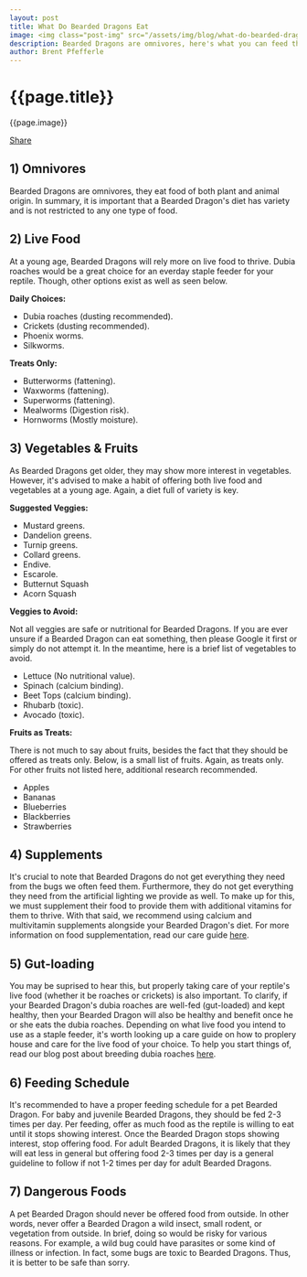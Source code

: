 ```yaml
---
layout: post
title: What Do Bearded Dragons Eat
image: <img class="post-img" src="/assets/img/blog/what-do-bearded-dragons-eat.png" alt="Picture of a Bearded Dragon.">
description: Bearded Dragons are omnivores, here's what you can feed them.
author: Brent Pfefferle
---
```


<!--Show More-->

# {{page.title}}
{{page.image}}

<div class="fb-share-button" data-href="https://beardeddragonowners.com/2022/04/23/what-do-bearded-dragons-eat.html" data-layout="button_count" data-size="large"><a target="_blank" href="https://www.facebook.com/sharer/sharer.php?u=https%3A%2F%2Fbeardeddragonowners.com%2F2022%2F04%2F23%2Fwhat-do-bearded-dragons-eat.html&amp;src=sdkpreparse" class="fb-xfbml-parse-ignore">Share</a></div>

## 1) Omnivores

Bearded Dragons are omnivores, they eat food of both plant 
and animal origin. In summary, it is important that a 
Bearded Dragon's diet has variety and is not restricted to 
any one type of food.

## 2) Live Food

At a young age, Bearded Dragons will rely more on live 
food to thrive. Dubia roaches would be a great choice 
for an everday staple feeder for your reptile. Though, 
other options exist as well as seen below.

**Daily Choices:**
- Dubia roaches (dusting recommended).
- Crickets (dusting recommended).
- Phoenix worms.
- Silkworms.

**Treats Only:**
- Butterworms (fattening).
- Waxworms (fattening).
- Superworms (fattening).
- Mealworms (Digestion risk).
- Hornworms (Mostly moisture).

## 3) Vegetables & Fruits

As Bearded Dragons get older, they may show more 
interest in vegetables. However, it's advised to 
make a habit of offering both live food and vegetables 
at a young age. Again, a diet full of variety is key.

**Suggested Veggies:**

- Mustard greens.
- Dandelion greens.
- Turnip greens.
- Collard greens.
- Endive.
- Escarole.
- Butternut Squash
- Acorn Squash

**Veggies to Avoid:**

Not all veggies are safe or nutritional for Bearded Dragons. If 
you are ever unsure if a Bearded Dragon can eat something, then 
please Google it first or simply do not attempt it. In the meantime, 
here is a brief list of vegetables to avoid.

- Lettuce (No nutritional value).
- Spinach (calcium binding).
- Beet Tops (calcium binding).
- Rhubarb (toxic).
- Avocado (toxic).

**Fruits as Treats:**

There is not much to say about fruits, besides the fact 
that they should be offered as treats only. Below, is a 
small list of fruits. Again, as treats only. For other 
fruits not listed here, additional research recommended.

- Apples
- Bananas
- Blueberries
- Blackberries
- Strawberries

## 4) Supplements

It's crucial to note that Bearded Dragons 
do not get everything they need from the bugs we often 
feed them. Furthermore, they do not get everything they 
need from the artificial lighting we provide as well. To 
make up for this, we must supplement their food to provide them 
with additional vitamins for them to thrive. With that said, 
we recommend using calcium and multivitamin supplements alongside 
your Bearded Dragon's diet. For more information on food 
supplementation, read our care guide <a href="https://beardeddragonowners.com/bearded-dragon-care-guide.html" target="_blank">here</a>.

## 5) Gut-loading

You may be suprised to hear this, but properly taking care 
of your reptile's live food (whether it be roaches or crickets) 
is also important. To clarify, if your Bearded Dragon's dubia 
roaches are well-fed (gut-loaded) and kept healthy, then your 
Bearded Dragon will also be healthy and benefit once he or she 
eats the dubia roaches. Depending on what live food you intend 
to use as a staple feeder, it's worth looking up a care guide on 
how to proplery house and care for the live food of your choice. 
To help you start things of, read our blog post about breeding 
dubia roaches <a href="https://beardeddragonowners.com/2021/11/17/how-to-breed-dubia-roaches.html" target="_blank">here</a>.

## 6) Feeding Schedule

It's recommended to have a proper feeding schedule 
for a pet Bearded Dragon. For baby and juvenile 
Bearded Dragons, they should be fed 2-3 times per 
day. Per feeding, offer as much food as the reptile 
is willing to eat until it stops showing interest. Once 
the Bearded Dragon stops showing interest, stop offering 
food. For adult Bearded Dragons, it is likely that they 
will eat less in general but offering food 2-3 times 
per day is a general guideline to follow if not 1-2 times 
per day for adult Bearded Dragons.

## 7) Dangerous Foods

A pet Bearded Dragon should never be offered 
food from outside. In other words, never offer 
a Bearded Dragon a wild insect, small rodent, or 
vegetation from outside. In brief, doing so would 
be risky for various reasons. For example, a wild bug could have parasites 
or some kind of illness or infection. In fact, some 
bugs are toxic to Bearded Dragons. Thus, it is better 
to be safe than sorry.